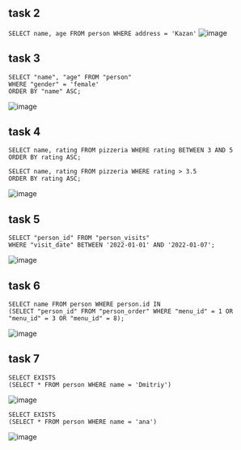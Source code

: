 ## task 2
``` SELECT name, age FROM person WHERE address = 'Kazan' ```
![image](https://github.com/MelnikovMatveu/db_practice/assets/145557573/d4ee0bf7-ee12-48d4-91df-32394a000a34)

## task 3
```
SELECT "name", "age" FROM "person"
WHERE "gender" = 'female'
ORDER BY "name" ASC;
```
![image](https://github.com/MelnikovMatveu/db_practice/assets/145557573/5ae2dfc4-f960-4ac6-b4ca-94f2efc0180f)


## task 4


```
SELECT name, rating FROM pizzeria WHERE rating BETWEEN 3 AND 5
ORDER BY rating ASC;
```

```
SELECT name, rating FROM pizzeria WHERE rating > 3.5
ORDER BY rating ASC;
```

![image](https://github.com/MelnikovMatveu/db_practice/assets/145557573/0c0e6c25-6ad7-41c8-971c-52eabe2b6bcf)



## task 5

```
SELECT "person_id" FROM "person_visits"
WHERE "visit_date" BETWEEN '2022-01-01' AND '2022-01-07';
```

![image](https://github.com/MelnikovMatveu/db_practice/assets/145557573/958951b4-f8ba-4568-bb0e-9ea60367235e)


## task 6

```
SELECT name FROM person WHERE person.id IN
(SELECT "person_id" FROM "person_order" WHERE "menu_id" = 1 OR "menu_id" = 3 OR "menu_id" = 8);
```

![image](https://github.com/MelnikovMatveu/db_practice/assets/145557573/5010610c-c1a9-433e-9bb0-30f19153133a)


## task 7

```
SELECT EXISTS
(SELECT * FROM person WHERE name = 'Dmitriy')
```

![image](https://github.com/MelnikovMatveu/db_practice/assets/145557573/d0e50be3-81ae-4b87-aaf4-33aa1743a068)


```
SELECT EXISTS
(SELECT * FROM person WHERE name = 'ana')
```

![image](https://github.com/MelnikovMatveu/db_practice/assets/145557573/5253096a-4623-42b4-ac54-d9a9d1c21916)

